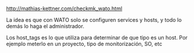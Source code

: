 http://mathias-kettner.com/checkmk_wato.html

La idea es que con WATO solo se configuren services y hosts, y todo lo demás lo haga el administrador.

Los host_tags es lo que utiliza para determinar de que tipo es un host. Por ejemplo meterlo en un proyecto, tipo de monitorización, SO, etc
